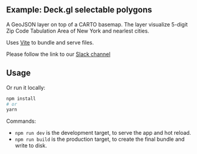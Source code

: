 ## Example: Deck.gl selectable polygons

A GeoJSON layer on top of a CARTO basemap. The layer visualize 5-digit Zip Code Tabulation Area of New York and nearlest cities.

Uses [Vite](https://vitejs.dev/) to bundle and serve files.

Please follow the link to our [Slack channel](https://shorturl.at/2Wuw4)

## Usage

Or run it locally:

```bash
npm install
# or
yarn
```

Commands:
* `npm run dev` is the development target, to serve the app and hot reload.
* `npm run build` is the production target, to create the final bundle and write to disk.